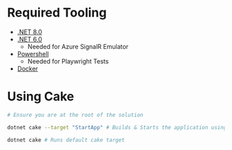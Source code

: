 # Required Tooling

- [.NET 8.0](https://dotnet.microsoft.com/en-us/download)
- [.NET 6.0](https://dotnet.microsoft.com/en-us/download/dotnet/6.0)
  - Needed for Azure SignalR Emulator
- [Powershell](https://learn.microsoft.com/en-us/powershell/scripting/install/installing-powershell-on-macos?view=powershell-7.4)
  - Needed for Playwright Tests
- [Docker](https://www.docker.com/products/docker-desktop/)

# Using Cake 

```bash
# Ensure you are at the root of the solution

dotnet cake --target "StartApp" # Builds & Starts the application using docker compose

dotnet cake # Runs default cake target
```
